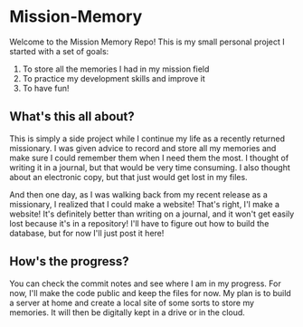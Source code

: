 # Mission-Memory

Welcome to the Mission Memory Repo! This is my small personal project I started with a set of goals:
1. To store all the memories I had in my mission field
2. To practice my development skills and improve it
3. To have fun!

## What's this all about?

This is simply a side project while I continue my life as a recently returned missionary. I was given advice to record and store all my memories and make sure I could remember them when I need them the most. I thought of writing it in a journal, but that would be very time consuming. I also thought about an electronic copy, but that just would get lost in my files. 

And then one day, as I was walking back from my recent release as a missionary, I realized that I could make a website! That's right, I'l make a website! It's definitely better than writing on a journal, and it won't get easily lost because it's in a repository! I'll have to figure out how to build the database, but for now I'll just post it here!

## How's the progress?

You can check the commit notes and see where I am in my progress. For now, I'll make the code public and keep the files for now. My plan is to build a server at home and create a local site of some sorts to store my memories. It will then be digitally kept in a drive or in the cloud. 
